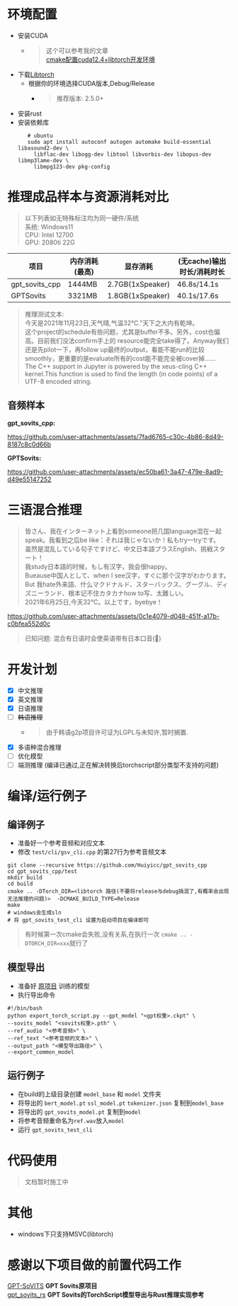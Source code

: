 # 环境配置

- 安装CUDA
    - > 这个可以参考我的文章  
      [cmake配置cuda12.4+libtorch开发环境](https://www.hyiy.top/archives/53/)
- 下载[Libtorch](https://pytorch.org/)
    - 根据你的环境选择CUDA版本,Debug/Release
      - > 推荐版本: 2.5.0+
- 安装rust
- 安装依赖库
     ```shell
        # ubuntu
        sudo apt install autoconf autogen automake build-essential libasound2-dev \
          libflac-dev libogg-dev libtool libvorbis-dev libopus-dev libmp3lame-dev \
          libmpg123-dev pkg-config 
    ```


# 推理成品样本与资源消耗对比

> 以下列表如无特殊标注均为同一硬件/系统  
> 系统: Windows11  
> CPU: Intel 12700  
> GPU: 2080ti 22G

| 项目             | 内存消耗(最高) | 显存消耗             | (无cache)输出时长/消耗时长 |
|----------------|----------|------------------|-------------------|
| gpt_sovits_cpp | 1444MB   | 2.7GB(1xSpeaker) | 46.8s/14.1s       |
| GPTSovits      | 3321MB   | 1.8GB(1xSpeaker) | 40.1s/17.6s       |

> 推理测试文本:  
> 今天是2021年11月23日,天气晴,气温32°C."天下之大内有乾坤。  
> 这个project的schedule有些问题，尤其是buffer不多。另外，cost也偏高。目前我们没法confirm手上的
> resource能完全take得了。Anyway我们还是先pilot一下，再follow
> up最终的output，看能不能run的比较smoothly，更重要的是evaluate所有的cost能不能完全被cover掉……  
> The C++ support in Jupyter is powered by the xeus-cling C++ kernel.This function is used to find the length (in code
> points) of a UTF-8 encoded string.

## 音频样本

**gpt_sovits_cpp:**
  
https://github.com/user-attachments/assets/7fad6765-c30c-4b86-8d49-8187c8c0d66b

**GPTSovits:**

https://github.com/user-attachments/assets/ec50ba61-3a47-479e-8ad9-d49e55147252

# 三语混合推理

> 皆さん、我在インターネット上看到someone把几国language混在一起speak。我看到之后be like：それは我じゃないか！私もtry一tryです。  
> 虽然是混乱している句子ですけど、中文日本語プラスEnglish、挑戦スタート！  
> 我study日本語的时候，もし有汉字，我会很happy。  
> Bueause中国人として、when I see汉字，すぐに那个汉字がわかります。  
> But 我hate外来語、什么マクドナルド、スターバックス、グーグル、ディズニーランド、根本记不住カタカナhow to写、太難しい。  
> 2021年6月25日,今天32°C。以上です，byebye！  

https://github.com/user-attachments/assets/0c1e4079-d048-451f-a17b-c0bfea552d0c

> 已知问题: 混合有日语时会使英语带有日本口音(🌿)

# 开发计划

- [x] 中文推理
- [x] 英文推理
- [x] 日语推理
- [ ] ~~韩语推理~~
  - > 由于韩语g2p项目许可证为LGPL与未知许,暂时搁置.
- [x] 多语种混合推理
- [ ] 优化模型
- [ ] 端测推理 (编译已通过,正在解决转换后torchscript部分类型不支持的问题)

# 编译/运行例子

## 编译例子

- 准备好一个参考音频和对应文本
- 修改 `test/cli/gsv_cli.cpp` 的第27行为参考音频文本

```shell
git clone --recursive https://github.com/Huiyicc/gpt_sovits_cpp
cd gpt_sovits_cpp/test
mkdir build
cd build
cmake .. -DTorch_DIR=<libtorch 路径(不要将release与debug搞混了,有概率会出现无法推理的问题)>  -DCMAKE_BUILD_TYPE=Release
make
# windows会生成sln
# 将 gpt_sovits_test_cli 设置为启动项目在编译即可
```

> 有时候第一次cmake会失败,没有关系,在执行一次 `cmake .. -DTORCH_DIR=xxx`就行了

## 模型导出

- 准备好 [原项目](https://github.com/RVC-Boss/GPT-SoVITS/) 训练的模型
- 执行导出命令

```shell
#!/bin/bash
python export_torch_script.py --gpt_model "<gpt权重>.ckpt" \
--sovits_model "<sovits权重>.pth" \
--ref_audio "<参考音频>" \
--ref_text "<参考音频的文本>" \
--output_path "<模型导出路径>" \
--export_common_model 
```

## 运行例子

- 在build的上级目录创建 `model_base` 和 `model` 文件夹
- 将导出的 `bert_model.pt` `ssl_model.pt` `tokenizer.json` 复制到`model_base`
- 将导出的 `gpt_sovits_model.pt` 复制到`model`
- 将参考音频重命名为`ref.wav`放入`model`
- 运行 `gpt_sovits_test_cli`

# 代码使用

> 文档暂时施工中

# 其他

- windows下只支持MSVC(libtorch)

# 感谢以下项目做的前置代码工作

[GPT-SoVITS](https://github.com/RVC-Boss/GPT-SoVITS) **GPT Sovits原项目**  
[gpt_sovits_rs](https://github.com/second-state/gpt_sovits_rs) **GPT Sovits的TorchScript模型导出与Rust推理实现参考**  

